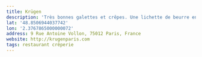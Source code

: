 ```yaml
---
title: Krügen
description: 'Très bonnes galettes et crêpes. Une lichette de beurre en plus aurait été appréciable. Elles sont généreuses et très bon cidre à la pression !'
lat: '48.8506944037742'
lon: '2.3767865000000072'
address: 9 Rue Antoine Vollon, 75012 Paris, France
website: http://krugenparis.com
tags: restaurant crêperie
---
```

